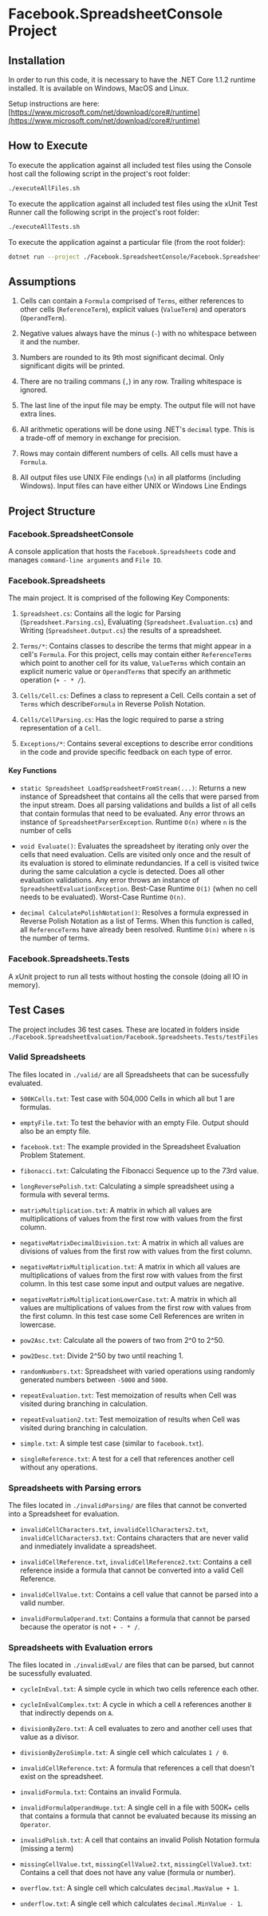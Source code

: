 # Facebook.SpreadsheetConsole Project

## Installation

In order to run this code, it is necessary to have the .NET Core 1.1.2 runtime installed. It is available on Windows, MacOS and Linux. 

Setup instructions are here: [https://www.microsoft.com/net/download/core#/runtime](https://www.microsoft.com/net/download/core#/runtime)

## How to Execute

To execute the application against all included test files using the Console host call the following script in the project's root folder:

```bash
./executeAllFiles.sh
```

To execute the application against all included test files using the xUnit Test Runner call the following script in the project's root folder:

```bash
./executeAllTests.sh
```

To execute the application against a particular file (from the root folder):

```bash
dotnet run --project ./Facebook.SpreadsheetConsole/Facebook.SpreadsheetConsole.csproj -- <inputFile> <outputFile>
```

## Assumptions

1. Cells can contain a `Formula` comprised of `Terms`, either references to other cells (`ReferenceTerm`), explicit values (`ValueTerm`) and operators (`OperandTerm`).

1. Negative values always have the minus (`-`) with no whitespace between it and the number.

1. Numbers are rounded to its 9th most significant decimal. Only significant digits will be printed.

1. There are no trailing commans (`,`) in any row. Trailing whitespace is ignored.

1. The last line of the input file may be empty. The output file will not have extra lines.

1. All arithmetic operations will be done using .NET's `decimal` type. This is a trade-off of memory in exchange for precision.

1. Rows may contain different numbers of cells. All cells must have a `Formula`.

1. All output files use UNIX File endings (`\n`) in all platforms (including Windows). Input files can have either UNIX or Windows Line Endings

## Project Structure
### Facebook.SpreadsheetConsole

A console application that hosts the `Facebook.Spreadsheets` code and manages `command-line arguments` and `File IO`.

### Facebook.Spreadsheets

The main project. It is comprised of the following Key Components:

1. `Spreadsheet.cs`: Contains all the logic for Parsing (`Spreadsheet.Parsing.cs`), Evaluating (`Spreadsheet.Evaluation.cs`) and Writing (`Spreadsheet.Output.cs`) the results of a spreadsheet.

1. `Terms/*`: Contains classes to describe the terms that might appear in a cell's `Formula`. For this project, cells may contain either `ReferenceTerms` which point to another cell for its value, `ValueTerms` which contain an explicit numeric value or `OperandTerms` that specify an arithmetic operation (`+ - * /`).

1. `Cells/Cell.cs`: Defines a class to represent a Cell. Cells contain a set of `Terms` which describe`Formula` in Reverse Polish Notation.

1. `Cells/CellParsing.cs`: Has the logic required to parse a string representation of a `Cell`.

1. `Exceptions/*`: Contains several exceptions to describe error conditions in the code and provide specific feedback on each type of error.

#### Key Functions

* `static Spreadsheet LoadSpreadsheetFromStream(...)`: Returns a new instance of Spreadsheet that contains all the cells that were parsed from the input stream. Does all parsing validations and builds a list of all cells that contain formulas that need to be evaluated. Any error throws an instance of `SpreadsheetParserException`. Runtime `O(n)` where `n` is the number of cells

* `void Evaluate()`: Evaluates the spreadsheet by iterating only over the cells that need evaluation. Cells are visited only once and the result of its evaluation is stored to eliminate redundancies. If a cell is visited twice during the same calculation a cycle is detected. Does all other evaluation validations. Any error throws an instance of `SpreadsheetEvaluationException`. Best-Case Runtime `O(1)` (when no cell needs to be evaluated). Worst-Case Runtime `O(n)`.

* `decimal CalculatePolishNotation()`: Resolves a formula expressed in Reverse Polish Notation as a list of Terms. When this function is called, all `ReferenceTerms` have already been resolved. Runtime `O(n)` where `n` is the number of terms.

### Facebook.Spreadsheets.Tests

A xUnit project to run all tests without hosting the console (doing all IO in memory).

## Test Cases

The project includes 36 test cases. These are located in folders inside `./Facebook.SpreadsheetEvaluation/Facebook.Spreadsheets.Tests/testFiles`

### Valid Spreadsheets

The files located in `./valid/` are all Spreadsheets that can be sucessfully evaluated.

* `500KCells.txt`: Test case with 504,000 Cells in which all but 1 are formulas.

* `emptyFile.txt`: To test the behavior with an empty File. Output should also be an empty file.

* `facebook.txt`: The example provided in the Spreadsheet Evaluation Problem Statement.

* `fibonacci.txt`: Calculating the Fibonacci Sequence up to the 73rd value.

* `longReversePolish.txt`: Calculating a simple spreadsheet using a formula with several terms.

* `matrixMultiplication.txt`: A matrix in which all values are multiplications of values from the first row with values from the first column.

* `negativeMatrixDecimalDivision.txt`: A matrix in which all values are divisions of values from the first row with values from the first column.

* `negativeMatrixMultiplication.txt`: A matrix in which all values are multiplications of values from the first row with values from the first column. In this test case some input and output values are negative.

* `negativeMatrixMultiplicationLowerCase.txt`: A matrix in which all values are multiplications of values from the first row with values from the first column. In this test case some Cell References are writen in lowercase.

* `pow2Asc.txt`: Calculate all the powers of two from 2^0 to 2^50.

* `pow2Desc.txt`: Divide 2^50 by two until reaching 1.

* `randomNumbers.txt`: Spreadsheet with varied operations using randomly generated numbers between `-5000` and `5000`.

* `repeatEvaluation.txt`: Test memoization of results when Cell was visited during branching in calculation.

* `repeatEvaluation2.txt`: Test memoization of results when Cell was visited during branching in calculation.

* `simple.txt`: A simple test case (similar to `facebook.txt`).

* `singleReference.txt`: A test for a cell that references another cell without any operations.

### Spreadsheets with Parsing errors

The files located in `./invalidParsing/` are files that cannot be converted into a Spreadsheet for evaluation.

* `invalidCellCharacters.txt`, `invalidCellCharacters2.txt`, `invalidCellCharacters3.txt`: Contains characters that are never valid and inmediately invalidate a spreadsheet.

* `invalidCellReference.txt`, `invalidCellReference2.txt`: Contains a cell reference inside a formula that cannot be converted into a valid Cell Reference.

* `invalidCellValue.txt`: Contains a cell value that cannot be parsed into a valid number.

* `invalidFormulaOperand.txt`: Contains a formula that cannot be parsed because the operator is not `+ - * /`.

### Spreadsheets with Evaluation errors

The files located in `./invalidEval/` are files that can be parsed, but cannot be sucessfully evaluated.

* `cycleInEval.txt`: A simple cycle in which two cells reference each other.

* `cycleInEvalComplex.txt`: A cycle in which a cell `A` references another `B` that indirectly depends on `A`.

* `divisionByZero.txt`: A cell evaluates to zero and another cell uses that value as a divisor.

* `divisionByZeroSimple.txt`: A single cell which calculates `1 / 0`.

* `invalidCellReference.txt`: A formula that references a cell that doesn't exist on the spreadsheet.

* `invalidFormula.txt`: Contains an invalid Formula.

* `invalidFormulaOperandHuge.txt`: A single cell in a file with 500K+ cells that contains a formula that cannot be evaluated because its missing an `Operator`.

* `invalidPolish.txt`: A cell that contains an invalid Polish Notation formula (missing a term)

* `missingCellValue.txt`, `missingCellValue2.txt`, `missingCellValue3.txt`: Contains a cell that does not have any value (formula or number).

* `overflow.txt`: A single cell which calculates `decimal.MaxValue + 1`.

* `underflow.txt`: A single cell which calculates `decimal.MinValue - 1`.
